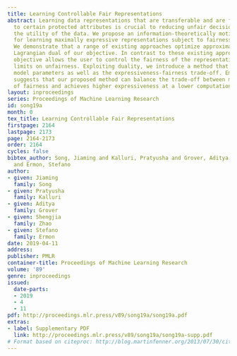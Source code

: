 ```yaml
---
title: Learning Controllable Fair Representations
abstract: Learning data representations that are transferable and are fair with respect
  to certain protected attributes is crucial to reducing unfair decisions while preserving
  the utility of the data. We propose an information-theoretically motivated objective
  for learning maximally expressive representations subject to fairness constraints.
  We demonstrate that a range of existing approaches optimize approximations to the
  Lagrangian dual of our objective. In contrast to these existing approaches, our
  objective allows the user to control the fairness of the representations by specifying
  limits on unfairness. Exploiting duality, we introduce a method that optimizes the
  model parameters as well as the expressiveness-fairness trade-off. Empirical evidence
  suggests that our proposed method can balance the trade-off between multiple notions
  of fairness and achieves higher expressiveness at a lower computational cost.
layout: inproceedings
series: Proceedings of Machine Learning Research
id: song19a
month: 0
tex_title: Learning Controllable Fair Representations
firstpage: 2164
lastpage: 2173
page: 2164-2173
order: 2164
cycles: false
bibtex_author: Song, Jiaming and Kalluri, Pratyusha and Grover, Aditya and Zhao, Shengjia
  and Ermon, Stefano
author:
- given: Jiaming
  family: Song
- given: Pratyusha
  family: Kalluri
- given: Aditya
  family: Grover
- given: Shengjia
  family: Zhao
- given: Stefano
  family: Ermon
date: 2019-04-11
address: 
publisher: PMLR
container-title: Proceedings of Machine Learning Research
volume: '89'
genre: inproceedings
issued:
  date-parts:
  - 2019
  - 4
  - 11
pdf: http://proceedings.mlr.press/v89/song19a/song19a.pdf
extras:
- label: Supplementary PDF
  link: http://proceedings.mlr.press/v89/song19a/song19a-supp.pdf
# Format based on citeproc: http://blog.martinfenner.org/2013/07/30/citeproc-yaml-for-bibliographies/
---
```

